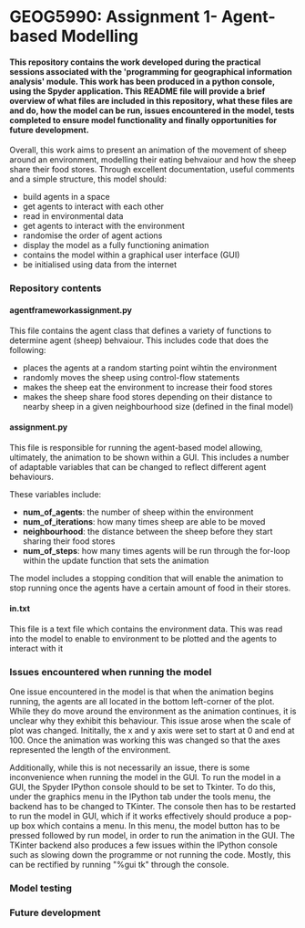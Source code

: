 # GEOG5990: Assignment 1- Agent-based Modelling

#### This repository contains the work developed during the practical sessions associated with the 'programming for geographical information analysis' module. This work has been produced in a python console, using the Spyder application. This README file will provide a brief overview of what files are included in this repository, what these files are and do, how the model can be run, issues encountered in the model, tests completed to ensure model functionality and finally opportunities for future development. 

Overall, this work aims to present an animation of the movement of sheep around an environment, modelling their eating behvaiour and how the sheep share their food stores. Through excellent documentation, useful comments and a simple structure, this model should:

* build agents in a space
* get agents to interact with each other
* read in environmental data
* get agents to interact with the environment
* randomise the order of agent actions
* display the model as a fully functioning animation
* contains the model within a graphical user interface (GUI)
* be initialised using data from the internet

### Repository contents

#### agentframeworkassignment.py

This file contains the agent class that defines a variety of functions to determine agent (sheep) behvaiour.
This includes code that does the following:

* places the agents at a random starting point wihtin the environment
* randomly moves the sheep using control-flow statements
* makes the sheep eat the environment to increase their food stores
* makes the sheep share food stores depending on their distance to nearby sheep in a given neighbourhood size (defined in the final model)

#### assignment.py

This file is responsible for running the agent-based model allowing, ultimately, the animation to be shown within a GUI. This includes a number of adaptable variables that can be changed to reflect different agent behaviours.

These variables include:

* **num_of_agents**: the number of sheep within the environment
* **num_of_iterations**: how many times sheep are able to be moved
* **neighbourhood**: the distance between the sheep before they start sharing their food stores
* **num_of_steps**: how many times agents will be run through the for-loop within the update function that sets the animation

The model includes a stopping condition that will enable the animation to stop running once the agents have a certain amount of food in their stores.

#### in.txt

This file is a text file which contains the environment data. This was read into the model to enable to environment to be plotted and the agents to interact with it

### Issues encountered when running the model

One issue encountered in the model is that when the animation begins running, the agents are all located in the bottom left-corner of the plot. While they do move around the environment as the animation continues, it is unclear why they exhibit this behaviour. This issue arose when the scale of plot was changed. Inititally, the x and y axis were set to start at 0 and end at 100. Once the animation was working this was changed so that the axes represented the length of the environment.

Additionally, while this is not necessarily an issue, there is some inconvenience when running the model in the GUI. To run the model in a GUI, the Spyder IPython console should to be set to Tkinter. To do this, under the graphics menu in the IPython tab under the tools menu, the backend has to be changed to TKinter. The console then has to be restarted to run the model in GUI, which if it works effectively should produce a pop-up box which contains a menu. In this menu, the model button has to be pressed followed by run model, in order to run the animation in the GUI. The TKinter backend also produces a few issues within the IPython console such as slowing down the programme or not running the code. Mostly, this can be rectified by running "%gui tk" through the console.

### Model testing

### Future development
